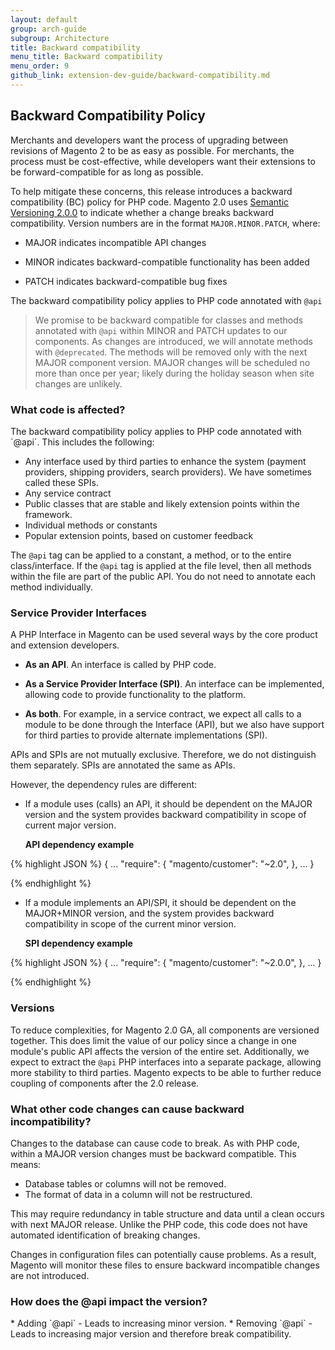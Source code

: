 ```yaml
---
layout: default
group: arch-guide
subgroup: Architecture
title: Backward compatibility
menu_title: Backward compatibility
menu_order: 9
github_link: extension-dev-guide/backward-compatibility.md
---
```

<h2>Backward Compatibility Policy</h2>

Merchants and developers want the process of upgrading between revisions of Magento 2 to be as easy as possible. For merchants, the process must be cost-effective, while developers want their extensions to be forward-compatible for as long as possible. 
To help mitigate these concerns, this release introduces a backward compatibility (BC) policy for PHP code. Magento 2.0 uses [Semantic Versioning 2.0.0](http://semver.org/) to indicate whether a change breaks backward compatibility. Version numbers are in the format `MAJOR.MINOR.PATCH`, where:
* MAJOR indicates incompatible API changes
* MINOR indicates backward-compatible functionality has been added
* PATCH indicates backward-compatible bug fixes
The backward compatibility policy applies to PHP code annotated with `@api` 
> We promise to be backward compatible for classes and methods annotated with `@api` within MINOR and PATCH updates to our components. As changes are introduced, we will annotate methods with `@deprecated`.  The methods will be removed only with the next MAJOR component version. MAJOR changes will be scheduled no more than once per year; likely during the holiday season when site changes are unlikely.

<h3>What code is affected?</h3>
The backward compatibility policy applies to PHP code annotated with `@api`. This includes the following:

* Any interface used by third parties to enhance the system (payment providers, shipping providers, search providers).  We have sometimes called these SPIs.* Any service contract* Public classes that are stable and likely extension points within the framework.
* Individual methods or constants* Popular extension points, based on customer feedback
The `@api` tag can be applied to a constant, a method, or to the entire class/interface.  If the `@api` tag is applied at the file level, then all methods within the file are part of the public API. You do not need to annotate each method individually.

<h3>Service Provider Interfaces</h3>A PHP Interface in Magento can be used several ways by the core product and extension developers.* **As an API**. An interface is called by PHP code.
* **As a Service Provider Interface (SPI)**. An interface can be implemented, allowing code to provide functionality to the platform. 
* **As both**. For example, in a service contract, we expect all calls to a module to be done through the Interface (API), but we also have support for third parties to provide alternate implementations (SPI).
APIs and SPIs are not mutually exclusive. Therefore, we do not distinguish them separately. SPIs are annotated the same as APIs.
 However, the dependency rules are different:* If a module uses (calls) an API, it should be dependent on the MAJOR version and the system provides backward compatibility in scope of current major version.  **API dependency example**
{% highlight JSON %}{    ...    "require": {        "magento/customer": "~2.0",    },    ...}
{% endhighlight %}* If a module implements an API/SPI, it should be dependent on the MAJOR+MINOR version, and the system provides backward compatibility in scope of the current minor version.
   **SPI dependency example**
{% highlight JSON %}{    ...    "require": {        "magento/customer": "~2.0.0",    },    ...}

{% endhighlight %}


<h3>Versions</h3>

To reduce complexities, for Magento 2.0 GA, all components are versioned together. This does limit the value of our policy since a change in one module's public API affects the version of the entire set. Additionally, we expect to extract the `@api` PHP interfaces into a separate package, allowing more stability to third parties. Magento expects to be able to further reduce coupling of components after the 2.0 release.  


<h3>What other code changes can cause backward incompatibility?</h3>

Changes to the database can cause code to break.  As with PHP code, within a MAJOR version changes must be backward compatible. This means:
* Database tables or columns will not be removed.* The format of data in a column will not be restructured. 
This may require redundancy in table structure and data until a clean occurs with next MAJOR release. Unlike the PHP code, this code does not have automated identification of breaking changes.
Changes in configuration files can potentially cause problems. As a result, Magento will monitor these files to ensure backward incompatible changes are not introduced.
<h3>How does the @api impact the version?</h3>* Adding  `@api` - Leads to increasing minor version.* Removing `@api` - Leads to increasing major version and therefore break compatibility.






